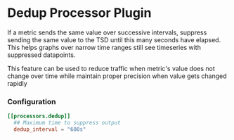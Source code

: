 # Dedup Processor Plugin

If a metric sends the same value over successive intervals, suppress sending
the same value to the TSD until this many seconds have elapsed.  This helps
graphs over narrow time ranges still see timeseries with suppressed datapoints.

This feature can be used to reduce traffic when metric's value does not change over
time while maintain proper precision when value gets changed rapidly

### Configuration

```toml
[[processors.dedup]]
  ## Maximum time to suppress output
  dedup_interval = "600s"
```

